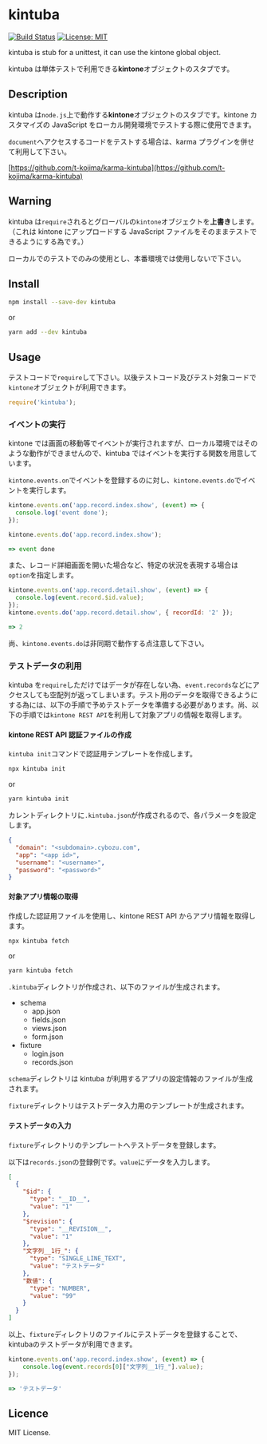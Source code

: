 # kintuba

[![Build Status](https://secure.travis-ci.org/t-kojima/kintuba.png?branch=master)](http://travis-ci.org/t-kojima/kintuba)
[![License: MIT](https://img.shields.io/badge/License-MIT-yellow.svg)](https://opensource.org/licenses/MIT)

kintuba is stub for a unittest, it can use the kintone global object.

kintuba は単体テストで利用できる**kintone**オブジェクトのスタブです。

## Description

kintuba は`node.js`上で動作する**kintone**オブジェクトのスタブです。kintone カスタマイズの JavaScript をローカル開発環境でテストする際に使用できます。

`document`へアクセスするコードをテストする場合は、karma プラグインを併せて利用して下さい。

[https://github.com/t-kojima/karma-kintuba](https://github.com/t-kojima/karma-kintuba)

## Warning

kintuba は`require`されるとグローバルの`kintone`オブジェクトを**上書き**します。（これは kintone にアップロードする JavaScript ファイルをそのままテストできるようにする為です。）

ローカルでのテストでのみの使用とし、本番環境では使用しないで下さい。

## Install

```bash
npm install --save-dev kintuba
```

or

```bash
yarn add --dev kintuba
```

## Usage

テストコードで`require`して下さい。以後テストコード及びテスト対象コードで`kintone`オブジェクトが利用できます。

```javascript
require('kintuba');
```

### イベントの実行

kintone では画面の移動等でイベントが実行されますが、ローカル環境ではそのような動作ができませんので、kintuba ではイベントを実行する関数を用意しています。

`kintone.events.on`でイベントを登録するのに対し、`kintone.events.do`でイベントを実行します。

```js
kintone.events.on('app.record.index.show', (event) => {
  console.log('event done');
});

kintone.events.do('app.record.index.show');

=> event done
```

また、レコード詳細画面を開いた場合など、特定の状況を表現する場合は`option`を指定します。

```js
kintone.events.on('app.record.detail.show', (event) => {
  console.log(event.record.$id.value);
});
kintone.events.do('app.record.detail.show', { recordId: '2' });

=> 2
```

尚、`kintone.events.do`は非同期で動作する点注意して下さい。

### テストデータの利用

kintuba を`require`しただけではデータが存在しない為、`event.records`などにアクセスしても空配列が返ってしまいます。テスト用のデータを取得できるようにする為には、以下の手順で予めテストデータを準備する必要があります。尚、以下の手順では`kintone REST API`を利用して対象アプリの情報を取得します。

#### kintone REST API 認証ファイルの作成

`kintuba init`コマンドで認証用テンプレートを作成します。

```bash
npx kintuba init
```

or

```bash
yarn kintuba init
```

カレントディレクトリに`.kintuba.json`が作成されるので、各パラメータを設定します。

```json
{
  "domain": "<subdomain>.cybozu.com",
  "app": "<app id>",
  "username": "<username>",
  "password": "<password>"
}
```

#### 対象アプリ情報の取得

作成した認証用ファイルを使用し、kintone REST API からアプリ情報を取得します。

```bash
npx kintuba fetch
```

or

```bash
yarn kintuba fetch
```

`.kintuba`ディレクトリが作成され、以下のファイルが生成されます。

* schema
  * app.json
  * fields.json
  * views.json
  * form.json
* fixture
  * login.json
  * records.json

`schema`ディレクトリは kintuba が利用するアプリの設定情報のファイルが生成されます。

`fixture`ディレクトリはテストデータ入力用のテンプレートが生成されます。

#### テストデータの入力

`fixture`ディレクトリのテンプレートへテストデータを登録します。

以下は`records.json`の登録例です。`value`にデータを入力します。

```json
[
  {
    "$id": {
      "type": "__ID__",
      "value": "1"
    },
    "$revision": {
      "type": "__REVISION__",
      "value": "1"
    },
    "文字列__1行_": {
      "type": "SINGLE_LINE_TEXT",
      "value": "テストデータ"
    },
    "数値": {
      "type": "NUMBER",
      "value": "99"
    }
  }
]
```

以上、`fixture`ディレクトリのファイルにテストデータを登録することで、kintubaのテストデータが利用できます。

```js
kintone.events.on('app.record.index.show', (event) => {
    console.log(event.records[0]["文字列__1行_"].value);
});

=> 'テストデータ'
```

## Licence

MIT License.
